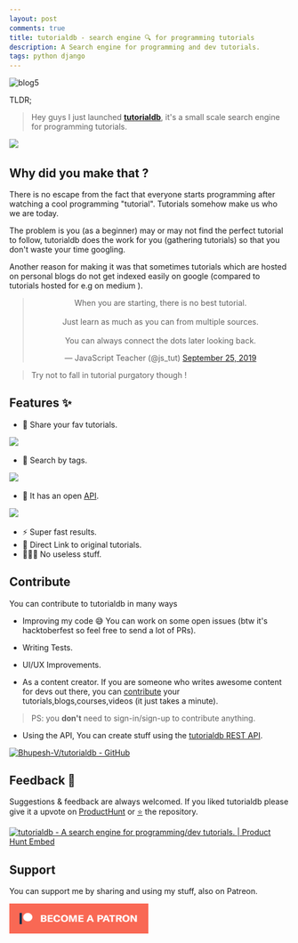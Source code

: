 ```yaml
---
layout: post
comments: true
title: tutorialdb - search engine 🔍 for programming tutorials 
description: A Search engine for programming and dev tutorials.
tags: python django
---
```


![blog5](https://res.cloudinary.com/practicaldev/image/fetch/s--BFFIbV_w--/c_imagga_scale,f_auto,fl_progressive,h_420,q_auto,w_1000/https://res.cloudinary.com/practicaldev/image/fetch/s--o1O8C-0r--/c_imagga_scale%2Cf_auto%2Cfl_progressive%2Ch_420%2Cq_auto%2Cw_1000/https://thepracticaldev.s3.amazonaws.com/i/40l7kpzi0mn6jsofd2u3.png)

TLDR;
> Hey guys I just launched **[tutorialdb](https://tutorialdb-app.herokuapp.com/)**, it's a small scale search engine for programming tutorials.

![](https://media.giphy.com/media/5UA74QOUPJDP7rgzaQ/giphy.gif)

## Why did you make that ?
There is no escape from the fact that everyone starts programming after watching a cool programming "tutorial". Tutorials somehow make us who we are today.

The problem is you (as a beginner) may or may not find the perfect tutorial to follow, tutorialdb does the work for you (gathering tutorials) so that you don't waste your time googling.

Another reason for making it was that sometimes tutorials which are hosted on personal blogs do not get indexed easily on google (compared to tutorials hosted for e.g on medium ).

<blockquote align="center" class="twitter-tweet"><p lang="en" dir="ltr">When you are starting, there is no best tutorial.<br><br>Just learn as much as you can from multiple sources.<br><br>You can always connect the dots later looking back.</p>&mdash; JavaScript Teacher (@js_tut) <a href="https://twitter.com/js_tut/status/1176978665374175232?ref_src=twsrc%5Etfw">September 25, 2019</a></blockquote> <script async src="https://platform.twitter.com/widgets.js" charset="utf-8"></script> 

> Try not to fall in tutorial purgatory though !

## Features ✨
- 🦄 Share your fav tutorials.

![](https://drive.google.com/uc?export=view&id=1MrReD_S1kptsW4eZPwIXLtg0EOQTjNkk)

- 📌 Search by tags.

![](https://drive.google.com/uc?export=view&id=1nlgKv8LAcFTEr1uS1F0W0UIjuYEAf-Ti)

- 👷 It has an open [API](https://tutorialdb-app.herokuapp.com/api/).

![](https://drive.google.com/uc?export=view&id=1KUYbLv6NjeRl_TdR93_yxxLsNb6tPEv6)

- ⚡ Super fast results. 
- 🔗 Direct Link to original tutorials.
- 🙅🏽‍♂️ No useless stuff.

## Contribute

You can contribute to tutorialdb in many ways
- Improving my code 😅
You can work on some open issues (btw it's hacktoberfest so feel free to send a lot of PRs).

- Writing Tests.

- UI/UX Improvements.

- As a content creator.
If you are someone who writes awesome content for devs out there, you can [contribute](https://tutorialdb-app.herokuapp.com/contribute) your tutorials,blogs,courses,videos (it just takes a minute).
> PS: you **don't** need to sign-in/sign-up to contribute anything.

- Using the API, 
You can create stuff using the [tutorialdb REST API](https://tutorialb-app.herokuapp.com/api).

[![Bhupesh-V/tutorialdb - GitHub](https://gh-card.dev/repos/Bhupesh-V/tutorialdb.svg)](https://github.com/Bhupesh-V/tutorialdb)

## Feedback 🤗
Suggestions & feedback are always welcomed.
If you liked tutorialdb please give it a upvote on [ProductHunt](https://www.producthunt.com/posts/tutorialdb) or [⭐](https://github.com/Bhupesh-V/tutorialdb) the repository.

<a href="https://www.producthunt.com/posts/tutorialdb?utm_source=badge-featured&utm_medium=badge&utm_souce=badge-tutorialdb" target="_blank"><img src="https://api.producthunt.com/widgets/embed-image/v1/featured.svg?post_id=170249&theme=dark" alt="tutorialdb - A search engine for programming/dev tutorials. | Product Hunt Embed" style="width: 250px; height: 54px;" width="250px" height="54px" /></a>

## Support
You can support me by sharing and using my stuff, also on Patreon.

<a href="https://www.patreon.com/bePatron?u=18082750" target="_blank"><img src="https://raw.githubusercontent.com/Bhupesh-V/Bhupesh-V.github.io/master/images/patreon.png" width="250" height="54"/></a>
